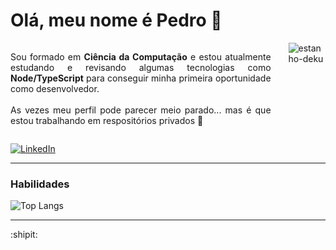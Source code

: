 # Olá, meu nome é Pedro 👋

<div style="display: flex;">
  <p style="text-align: justify; padding-right: 2em">
    Sou formado em <strong>Ciência da Computação</strong> e estou atualmente estudando e revisando algumas tecnologias como <strong>Node/TypeScript</strong> para conseguir minha primeira oportunidade como desenvolvedor.
    <br><br>
    As vezes meu perfil pode parecer meio parado... mas é que estou trabalhando em respositórios privados 👀
  </p>

  <img  alt="estanho-deku" src="https://media.tenor.com/3-erk7P4OcoAAAAM/izuku-midoriya-my-hero-academia.gif">
  
</div>

[![LinkedIn](https://img.shields.io/badge/LinkedIn-0077B5?style=for-the-badge&logo=linkedin&logoColor=white)](https://www.linkedin.com/in/pedrohrosag/)

---
### Habilidades

![Top Langs](https://github-readme-stats-git-masterrstaa-rickstaa.vercel.app/api/top-langs/?username=estanho&layout=compact&bg_color=001&border_color=002&title_color=E94D5F&text_color=FFF)

---
:shipit:
